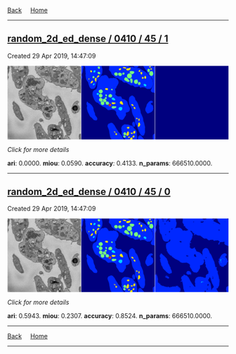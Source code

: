 
[Back](..)&nbsp;&nbsp;&nbsp;&nbsp;&nbsp;[Home](https://leapmanlab.github.io/snapshots)

---

<div class="summary"><a href="1"><h2>random_2d_ed_dense / 0410 / 45 / 1</h2></a><p>Created 29 Apr 2019, 14:47:09
</p><a href="1"><img src="1/media/summary.png" align="center"></a><p>
<i>Click for more details</i>
</p></div>

**ari**: 0.0000. **miou**: 0.0590. **accuracy**: 0.4133. **n_params**: 666510.0000. 

---

<div class="summary"><a href="0"><h2>random_2d_ed_dense / 0410 / 45 / 0</h2></a><p>Created 29 Apr 2019, 14:47:09
</p><a href="0"><img src="0/media/summary.png" align="center"></a><p>
<i>Click for more details</i>
</p></div>

**ari**: 0.5943. **miou**: 0.2307. **accuracy**: 0.8524. **n_params**: 666510.0000. 

---

[Back](..)&nbsp;&nbsp;&nbsp;&nbsp;&nbsp;[Home](https://leapmanlab.github.io/snapshots)

---